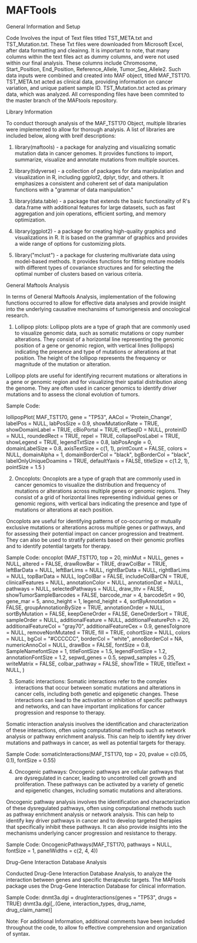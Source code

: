 # MAFTools

General Information and Setup

Code Involves the input of Text files titled TST_META.txt and TST_Mutation.txt. These Txt files were downloaded from Microsoft Excel, after data formatting and cleainng. It is important to note, that many columns within the text files act as dummy columns, and were not used within our final analysis. These columns include Chromosome, Start_Position, End_Position, Reference_Allele, Tumor_Seq_Allele2. Such data inputs were combined and created into MAF object, titled MAF_TST170. TST_META.txt acted as clinical data, providing information on cancer variation, and unique patient sample ID. TST_Mutation.txt acted as primary data, which was analyzed. All corresponding files have been commited to the master branch of the MAFtools repository. 


Library Information

To conduct thorough analysis of the MAF_TST170 Object, multiple libraries were implemented to allow for thorough analysis. A list of libraries are included below, along with breif descriptions: 

1. library(maftools) - a package for analyzing and visualizing somatic mutation data in cancer genomes. It provides functions to import, summarize, visualize and annotate mutations from multiple sources.

2. library(tidyverse) - a collection of packages for data manipulation and visualization in R, including ggplot2, dplyr, tidyr, and others. It emphasizes a consistent and coherent set of data manipulation functions with a "grammar of data manipulation."

3. library(data.table) - a package that extends the basic functionality of R's data.frame with additional features for large datasets, such as fast aggregation and join operations, efficient sorting, and memory optimization.

4. library(ggplot2) - a package for creating high-quality graphics and visualizations in R. It is based on the grammar of graphics and provides a wide range of options for customizing plots.

5. library("mclust") - a package for clustering multivariate data using model-based methods. It provides functions for fitting mixture models with different types of covariance structures and for selecting the optimal number of clusters based on various criteria.


General Maftools Analysis

In terms of General Maftools Analysis, implementation of the following functions occurred to allow for effective data analyses and provide insight into the underlying causative mechansims of tumorigenesis and oncological research. 

1. Lollipop plots:
Lollipop plots are a type of graph that are commonly used to visualize genomic data, such as somatic mutations or copy number alterations. They consist of a horizontal line representing the genomic position of a gene or genomic region, with vertical lines (lollipops) indicating the presence and type of mutations or alterations at that position. The height of the lollipop represents the frequency or magnitude of the mutation or alteration.

Lollipop plots are useful for identifying recurrent mutations or alterations in a gene or genomic region and for visualizing their spatial distribution along the genome. They are often used in cancer genomics to identify driver mutations and to assess the clonal evolution of tumors.

Sample Code: 

lollipopPlot(
  MAF_TST170,
  gene = "TP53",
  AACol = 'Protein_Change',
  labelPos = NULL,
  labPosSize = 0.9,
  showMutationRate = TRUE,
  showDomainLabel = TRUE,
  cBioPortal = TRUE,
  refSeqID = NULL,
  proteinID = NULL,
  roundedRect = TRUE,
  repel = TRUE,
  collapsePosLabel = TRUE,
  showLegend = TRUE,
  legendTxtSize = 0.8,
  labPosAngle = 0,
  domainLabelSize = 0.8,
  axisTextSize = c(1, 1),
  printCount = FALSE,
  colors = NULL,
  domainAlpha = 1,
  domainBorderCol = "black",
  bgBorderCol = "black",
  labelOnlyUniqueDoamins = TRUE,
  defaultYaxis = FALSE,
  titleSize = c(1.2, 1),
  pointSize = 1.5
)

2. Oncoplots:
Oncoplots are a type of graph that are commonly used in cancer genomics to visualize the distribution and frequency of mutations or alterations across multiple genes or genomic regions. They consist of a grid of horizontal lines representing individual genes or genomic regions, with vertical bars indicating the presence and type of mutations or alterations at each position.

Oncoplots are useful for identifying patterns of co-occurring or mutually exclusive mutations or alterations across multiple genes or pathways, and for assessing their potential impact on cancer progression and treatment. They can also be used to stratify patients based on their genomic profiles and to identify potential targets for therapy.

Sample Code: 
oncoplot (MAF_TST170, top = 20,
         minMut = NULL,
         genes = NULL,
         altered = FALSE,
         drawRowBar = TRUE,
         drawColBar = TRUE,
         leftBarData = NULL,
         leftBarLims = NULL,
         rightBarData = NULL,
         rightBarLims = NULL,
         topBarData = NULL,
         logColBar = FALSE,
         includeColBarCN = TRUE,
         clinicalFeatures = NULL,
         annotationColor = NULL,
         annotationDat = NULL,
         pathways = NULL,
         selectedPathways = NULL,
         draw_titv = FALSE,
         showTumorSampleBarcodes = FALSE,
         barcode_mar = 4,
         barcodeSrt = 90,
         gene_mar = 5,
         anno_height = 1,
         legend_height = 4,
         sortByAnnotation = FALSE,
         groupAnnotationBySize = TRUE,
         annotationOrder = NULL,
         sortByMutation = FALSE,
         keepGeneOrder = FALSE,
         GeneOrderSort = TRUE,
         sampleOrder = NULL,
         additionalFeature = NULL,
         additionalFeaturePch = 20,
         additionalFeatureCol = "gray70",
         additionalFeatureCex = 0.9,
         genesToIgnore = NULL,
         removeNonMutated = TRUE,
         fill = TRUE,
         cohortSize = NULL,
         colors = NULL,
         bgCol = "#CCCCCC",
         borderCol = "white",
         annoBorderCol = NA,
         numericAnnoCol = NULL,
         drawBox = FALSE,
         fontSize = 0.8,
         SampleNamefontSize = 1,
         titleFontSize = 1.5,
         legendFontSize = 1.2,
         annotationFontSize = 1.2,
         sepwd_genes = 0.5,
         sepwd_samples = 0.25,
         writeMatrix = FALSE,
         colbar_pathway = FALSE,
         showTitle = TRUE,
         titleText = NULL,
)


3. Somatic interactions:
Somatic interactions refer to the complex interactions that occur between somatic mutations and alterations in cancer cells, including both genetic and epigenetic changes. These interactions can lead to the activation or inhibition of specific pathways and networks, and can have important implications for cancer progression and response to therapy.

Somatic interaction analysis involves the identification and characterization of these interactions, often using computational methods such as network analysis or pathway enrichment analysis. This can help to identify key driver mutations and pathways in cancer, as well as potential targets for therapy.

Sample Code: 
somaticInteractions(MAF_TST170, top = 20, pvalue = c(0.05, 0.1), fontSize = 0.55)

4. Oncogenic pathways:
Oncogenic pathways are cellular pathways that are dysregulated in cancer, leading to uncontrolled cell growth and proliferation. These pathways can be activated by a variety of genetic and epigenetic changes, including somatic mutations and alterations.

Oncogenic pathway analysis involves the identification and characterization of these dysregulated pathways, often using computational methods such as pathway enrichment analysis or network analysis. This can help to identify key driver pathways in cancer and to develop targeted therapies that specifically inhibit these pathways. It can also provide insights into the mechanisms underlying cancer progression and resistance to therapy.

Sample Code: OncogenicPathways(MAF_TST170, pathways = NULL, fontSize = 1, panelWidths = c(2, 4, 4))


Drug-Gene Interaction Database Analysis

Conducted Drug-Gene Interaction Database Analysis, to analyze the interaction between genes and specific therapeutic targets. The MAFtools package uses the Drug-Gene Interaction Database for clinical information. 

Sample Code:
dnmt3a.dgi = drugInteractions(genes = "TP53", drugs = TRUE)
dnmt3a.dgi[,.(Gene, interaction_types, drug_name, drug_claim_name)]


Note: For additional Information, additional comments have been included throughout the code, to allow fo effective comprehension and organization of syntax. 


